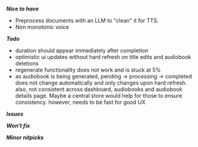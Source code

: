 ***Nice to have***
- Preprocess documents with an LLM to "clean" it for TTS.
- Non monotonic voice

***Todo***
- duration should appear immediately after completion
- optimistic ui updates without hard refresh on title edits and audiobook deletions
- regenerate functionality does not work and is stuck at 5%
- as audiobook is being generated, pending -> processing -> completed does not change automatically and only changes upon hard refresh. also, not consistent across dashboard, audiobooks and audiobook details page. Maybe a central store would help for those to ensure consistency. however, needs to be fast for good UX


**_Issues_**

***Won't fix***

***Minor nitpicks***
